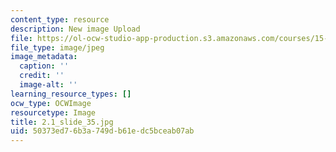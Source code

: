 ```yaml
---
content_type: resource
description: New image Upload
file: https://ol-ocw-studio-app-production.s3.amazonaws.com/courses/15-s21-nuts-and-bolts-of-business-plans-january-iap-2014/50373ed76b3a749db61edc5bceab07ab_2.1_slide_35.jpg
file_type: image/jpeg
image_metadata:
  caption: ''
  credit: ''
  image-alt: ''
learning_resource_types: []
ocw_type: OCWImage
resourcetype: Image
title: 2.1_slide_35.jpg
uid: 50373ed7-6b3a-749d-b61e-dc5bceab07ab
---
```

